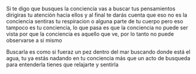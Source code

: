 Si te digo que busques la conciencia vas a buscar tus pensamientos
dirigiras tu atención hacia ellos y al final te darás cuenta que eso no es la conciencia
sentiras tu respiracion o alguna parte de tu cuerpo pero eso tampoco es tu conciencia,
lo que pasa es que la conciencia no puede ser vista por que la conciencia es aquello que ve,
por lo tanto no puede observarse a si mismo

Buscarla es como si fueraz un pez dentro del mar buscando donde está el agua, tu ya estás nadando en tu conciencia
más que un acto de busqueda para entenderla tienes que relajarte y sentirla